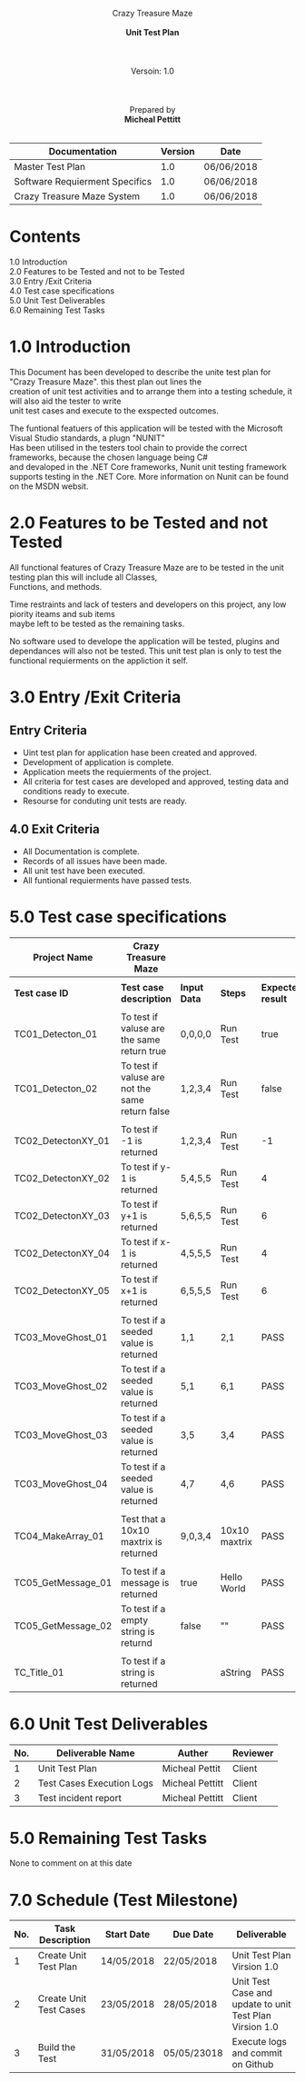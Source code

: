 
<p align = "center">
  Crazy Treasure Maze<br>
  <br>
  <b>Unit Test Plan</b><br>
  <br>
  <br>
  <br>
  Versoin: 1.0<br>
  <br>
  <br>
  <br>
  Prepared by<br>
  <b>Micheal Pettitt</b><br>
  <br>
  
  

|<b>Documentation</b>|<b>Version</b>|<b>Date</b>|  
|--------------------|--------------|----------|  
|Master Test Plan|1.0|06/06/2018|
|Software Requierment Specifics|1.0|06/06/2018|
|Crazy Treasure Maze System|1.0|06/06/2018|

  
# Contents
  
1.0 Introduction  
2.0 Features to be Tested and not to be Tested  
3.0 Entry /Exit Criteria   
4.0 Test case specifications   
5.0 Unit Test Deliverables   
6.0 Remaining Test Tasks  
  
 
  
# 1.0 Introduction  
This Document has been developed to describe the unite test plan for "Crazy Treasure Maze". this thest plan out lines the  
creation of unit test activities and to arrange them into a testing schedule, it will also aid the tester to write  
unit test cases and execute to the exspected outcomes.  
  
The funtional featuers of this application will be tested with the Microsoft Visual Studio standards, a plugn "NUNIT"  
Has been utilised in the testers tool chain to provide the correct frameworks, because the chosen language being C#  
and devaloped in the .NET Core frameworks, Nunit unit testing framework supports testing in the .NET Core. 
More information on Nunit can be found on the MSDN websit.
  
# 2.0 Features to be Tested and not Tested  
All functional features of Crazy Treasure Maze are to be tested in the unit testing plan this will include all Classes,  
Functions, and methods.  
  
Time restraints and lack of testers and developers on this project, any low piority iteams and sub items  
maybe left to be tested as the remaining tasks.

No software used to develope the application will be tested, plugins and dependances will also not be tested.
This unit test plan is only to test the functional requierments on the appliction it self.
  
# 3.0 Entry /Exit Criteria
## Entry Criteria  
  * Uint test plan for application hase been created and approved.  
  * Development of application is complete.  
  * Application meets the requierments of the project.
  * All criteria for test cases are developed and approved, testing data and conditions ready to execute.
  * Resourse for conduting unit tests are ready.  
  
## 4.0 Exit Criteria  
  * All Documentation is complete.
  * Records of all issues have been made.
  * All unit test have been executed.
  * All funtional requierments have passed tests.
  
# 5.0 Test case specifications  

|Project Name|Crazy Treasure Maze|||||    
|---|---|---|---|---|---|   
|||||||  
|<b>Test case ID</b>|<b>Test case description</b>|<b>Input Data</b>|<b>Steps|<b>Expected result</b>|<b>Status|<b>Actual Result</b>|  
|||||||    
|TC01_Detecton_01|To test if valuse are the same return true|0,0,0,0|Run Test|true|PASS|true| 
|TC01_Detecton_02|To test if valuse are not the same return false|1,2,3,4|Run Test|false|PASS|true|  
|||||||  
|TC02_DetectonXY_01|To test if -1 is returned|1,2,3,4|Run Test|-1|PASS|-1|  
|TC02_DetectonXY_02|To test if y-1 is returned|5,4,5,5|Run Test|4|PASS|4|  
|TC02_DetectonXY_03|To test if y+1 is returned|5,6,5,5|Run Test|6|PASS|6|  
|TC02_DetectonXY_04|To test if x-1 is returned|4,5,5,5|Run Test|4|PASS|4|   
|TC02_DetectonXY_05|To test if x+1 is returned|6,5,5,5|Run Test|6|PASS|6| 
|||||||
|TC03_MoveGhost_01|To test if a seeded value is returned|1,1|2,1|PASS|2,1|
|TC03_MoveGhost_02|To test if a seeded value is returned|5,1|6,1|PASS|6,1|
|TC03_MoveGhost_03|To test if a seeded value is returned|3,5|3,4|PASS|3,4|
|TC03_MoveGhost_04|To test if a seeded value is returned|4,7|4,6|PASS|4,6|  
|||||||  
|TC04_MakeArray_01|Test that a 10x10 maxtrix is returned|9,0,3,4|10x10 maxtrix|PASS|10x10 matrix|  
|||||||  
|TC05_GetMessage_01|To test if a message is returned|true|Hello World|PASS|Hello World|  
|TC05_GetMessage_02|To test if a empty string is returnd|false|""|PASS|""|  
|||||||  
|TC_Title_01|To test if a string is returned||aString|PASS|aString|
# 6.0 Unit Test Deliverables  

|<b>No.</b>|<b>Deliverable Name</b>|<b>Auther</b>|<b>Reviewer</b>|  
|------------|-----------------------|-------------|---------------|  
|1|Unit Test Plan|Micheal Pettit|Client|
|2|Test Cases Execution Logs|Micheal Pettitt|Client|
|3|Test incident report|Micheal Pettitt|Client|  
  
# 5.0 Remaining Test Tasks  
None to comment on at this date  
  
# 7.0 Schedule (Test Milestone)
|<b>No.</b>|<b>Task Description</b>|<b>Start Date</b>|<b>Due Date</b>|<b>Deliverable</b>|  
|----------|-----------------------|-----------------|---------------|------------------|
|1|Create Unit Test Plan|14/05/2018|22/05/2018|Unit Test Plan Virsion 1.0|
|2|Create Unit Test Cases|23/05/2018|28/05/2018|Unit Test Case and update to unit Test Plan Virsion 1.0|
|3|Build the Test|31/05/2018|05/05/23018|Execute logs and commit on Github|  

